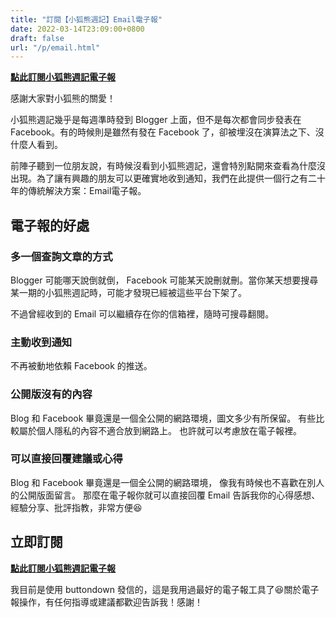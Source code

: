 ```yaml
---
title: "訂閱【小狐熊週記】Email電子報"
date: 2022-03-14T23:09:00+0800
draft: false
url: "/p/email.html"
---
```



**[點此訂閱小狐熊週記電子報](https://buttondown.email/yhlhenry?tag=foxandursa)**

感謝大家對小狐熊的關愛！ 

小狐熊週記幾乎是每週準時發到 Blogger 上面，但不是每次都會同步發表在 Facebook。有的時候則是雖然有發在 Facebook 了，卻被埋沒在演算法之下、沒什麼人看到。

前陣子聽到一位朋友說，有時候沒看到小狐熊週記，還會特別點開來查看為什麼沒出現。為了讓有興趣的朋友可以更確實地收到通知，我們在此提供一個行之有二十年的傳統解決方案：Email電子報。

## 電子報的好處

### 多一個查詢文章的方式
Blogger 可能哪天說倒就倒， Facebook 可能某天說刪就刪。當你某天想要搜尋某一期的小狐熊週記時，可能才發現已經被這些平台下架了。

不過曾經收到的 Email 可以繼續存在你的信箱裡，隨時可搜尋翻閱。

### 主動收到通知
不再被動地依賴 Facebook 的推送。

### 公開版沒有的內容
Blog 和 Facebook 畢竟還是一個全公開的網路環境，圖文多少有所保留。
有些比較屬於個人隱私的內容不適合放到網路上。
也許就可以考慮放在電子報裡。

### 可以直接回覆建議或心得
Blog 和 Facebook 畢竟還是一個全公開的網路環境，
像我有時候也不喜歡在別人的公開版面留言。
那麼在電子報你就可以直接回覆 Email 告訴我你的心得感想、經驗分享、批評指教，非常方便😆

## 立即訂閱

**[點此訂閱小狐熊週記電子報](https://buttondown.email/yhlhenry?tag=foxandursa)**

我目前是使用 buttondown 發信的，這是我用過最好的電子報工具了😆關於電子報操作，有任何指導或建議都歡迎告訴我！感謝！

